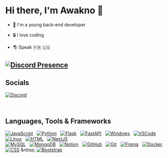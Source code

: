 # Hi there, I'm **Awakno** 👋

- 🌟 I'm a young back-end developer 

- 🔒 I love coding

- 🌎 Speak 🇫🇷 🇺🇸

[![Discord Presence](https://lanyard.cnrad.dev/api/1120654551331131452?idleMessage=I'm%20sleeping&theme=dark&showDisplayName=true)](https://discord.com/users/1120654551331131452)
---

## Socials

[![Discord](https://skillicons.dev/icons?i=discord)](https://awabot.xyz/support)

&nbsp;

## Languages, Tools & Frameworks

[![JavaScript](https://skillicons.dev/icons?i=javascript)](https://javascript.com)
&nbsp;
[![Python](https://skillicons.dev/icons?i=python)](https://python.org/)
&nbsp;
[![Flask](https://skillicons.dev/icons?i=flask)](https://flask.palletsprojects.com/en/3.0.x/)
&nbsp;
[![FastAPI](https://skillicons.dev/icons?i=fastapi)](https://fastapi.tiangolo.com/)
&nbsp;
[![Windows](https://skillicons.dev/icons?i=windows)](https://www.microsoft.com/en-US/windows)
&nbsp;
[![VSCode](https://skillicons.dev/icons?i=vscode)](https://code.visualstudio.com)
&nbsp;
[![Linux](https://skillicons.dev/icons?i=linux)](https://linux.org)
&nbsp;
[![HTML](https://skillicons.dev/icons?i=html)](https://developer.mozilla.org/en-US/docs/Glossary/HTML5)
&nbsp;
[![NextJS](https://skillicons.dev/icons?i=nextjs)](https://nextjs.org)
&nbsp;
<br>
[![MySQL](https://skillicons.dev/icons?i=mysql)](https://mysql.com/)
&nbsp;
[![MongoDB](https://skillicons.dev/icons?i=mongodb)](https://mongodb.com/)
&nbsp;
[![Notion](https://skillicons.dev/icons?i=notion)](https://notion.so/)
&nbsp;
[![GitHub](https://skillicons.dev/icons?i=github)](https://github.com)
&nbsp;
[![Git](https://skillicons.dev/icons?i=git)](https://git-scm.com/)
&nbsp;
[![Figma](https://skillicons.dev/icons?i=figma)](https://figma.com/)
&nbsp;
[![Docker](https://skillicons.dev/icons?i=docker)](https://docker.com)
&nbsp;
[![CSS](https://skillicons.dev/icons?i=css)]([https://css.com](https://www.w3.org/TR/CSS/#css))
&nbsp;
[![Bootstrap](https://skillicons.dev/icons?i=bootstrap)](https://getbootstrap.com)
&nbsp;
